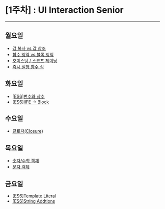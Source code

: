 # [1주차] : UI Interaction Senior
---------------------------------------

## 월요일
- [값 복사 vs 값 참조](https://jmk.gitbook.io/workspace/e.uid/pass-by-value-vs-pass-by-reference)
- [함수 영역 vs 블록 영역](https://jmk.gitbook.io/workspace/e.uid/function-scope-vs-block-scope)
- [호이스팅 / 스코프 체이닝](https://jmk.gitbook.io/workspace/e.uid/hoisting-scope-chaining)
- [즉시 실행 함수 식](https://jmk.gitbook.io/workspace/e.uid/iife)

## 화요일
- [[ES6]변수와 상수](https://jmk.gitbook.io/workspace/e.uid/es6/var-let-const)
- [[ES6]IIFE → Block](https://jmk.gitbook.io/workspace/e.uid/es6/iife-block)

## 수요일
- [클로저(Closure)](https://jmk.gitbook.io/workspace/e.uid/closure)

## 목요일
- [숫자/수학 객체](https://jmk.gitbook.io/workspace/e.uid/number-math-method)
- [문자 객체](https://jmk.gitbook.io/workspace/e.uid/string-method)

## 금요일
- [[ES6]Template Literal](https://jmk.gitbook.io/workspace/e.uid/es6/template-literal)
- [[ES6]String Addtions](https://jmk.gitbook.io/workspace/e.uid/es6/string-addtions)

